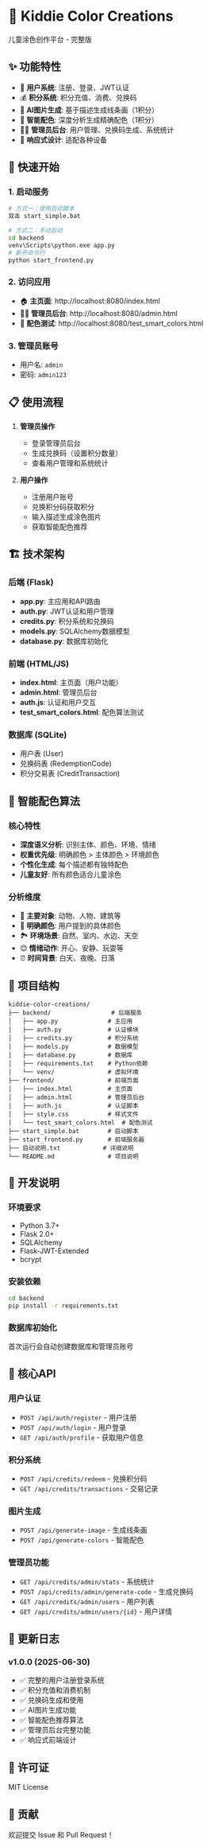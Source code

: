 # 🎨 Kiddie Color Creations

儿童涂色创作平台 - 完整版

## ✨ 功能特性

- 🔐 **用户系统**: 注册、登录、JWT认证
- 💰 **积分系统**: 积分充值、消费、兑换码
- 🎨 **AI图片生成**: 基于描述生成线条画（1积分）
- 🌈 **智能配色**: 深度分析生成精确配色（1积分）
- 👨‍💼 **管理员后台**: 用户管理、兑换码生成、系统统计
- 📱 **响应式设计**: 适配各种设备

## 🚀 快速开始

### 1. 启动服务
```bash
# 方式一：使用启动脚本
双击 start_simple.bat

# 方式二：手动启动
cd backend
venv\Scripts\python.exe app.py
# 新开命令行
python start_frontend.py
```

### 2. 访问应用
- 🏠 **主页面**: http://localhost:8080/index.html
- 👨‍💼 **管理员后台**: http://localhost:8080/admin.html
- 🧪 **配色测试**: http://localhost:8080/test_smart_colors.html

### 3. 管理员账号
- 用户名: `admin`
- 密码: `admin123`

## 📋 使用流程

1. **管理员操作**
   - 登录管理员后台
   - 生成兑换码（设置积分数量）
   - 查看用户管理和系统统计

2. **用户操作**
   - 注册用户账号
   - 兑换积分码获取积分
   - 输入描述生成涂色图片
   - 获取智能配色推荐

## 🏗️ 技术架构

### 后端 (Flask)
- **app.py**: 主应用和API路由
- **auth.py**: JWT认证和用户管理
- **credits.py**: 积分系统和兑换码
- **models.py**: SQLAlchemy数据模型
- **database.py**: 数据库初始化

### 前端 (HTML/JS)
- **index.html**: 主页面（用户功能）
- **admin.html**: 管理员后台
- **auth.js**: 认证和用户交互
- **test_smart_colors.html**: 配色算法测试

### 数据库 (SQLite)
- 用户表 (User)
- 兑换码表 (RedemptionCode)
- 积分交易表 (CreditTransaction)

## 🎨 智能配色算法

### 核心特性
- **深度语义分析**: 识别主体、颜色、环境、情绪
- **权重优先级**: 明确颜色 > 主体颜色 > 环境颜色
- **个性化生成**: 每个描述都有独特配色
- **儿童友好**: 所有颜色适合儿童涂色

### 分析维度
- 🎯 **主要对象**: 动物、人物、建筑等
- 🌈 **明确颜色**: 用户提到的具体颜色
- 🏞️ **环境场景**: 自然、室内、水边、天空
- 😊 **情绪动作**: 开心、安静、玩耍等
- ⏰ **时间背景**: 白天、夜晚、日落

## 📁 项目结构

```
kiddie-color-creations/
├── backend/                 # 后端服务
│   ├── app.py              # 主应用
│   ├── auth.py             # 认证模块
│   ├── credits.py          # 积分系统
│   ├── models.py           # 数据模型
│   ├── database.py         # 数据库
│   ├── requirements.txt    # Python依赖
│   └── venv/               # 虚拟环境
├── frontend/               # 前端页面
│   ├── index.html          # 主页面
│   ├── admin.html          # 管理员后台
│   ├── auth.js             # 认证脚本
│   ├── style.css           # 样式文件
│   └── test_smart_colors.html  # 配色测试
├── start_simple.bat        # 启动脚本
├── start_frontend.py       # 前端服务器
├── 启动说明.txt            # 详细说明
└── README.md               # 项目说明
```

## 🔧 开发说明

### 环境要求
- Python 3.7+
- Flask 2.0+
- SQLAlchemy
- Flask-JWT-Extended
- bcrypt

### 安装依赖
```bash
cd backend
pip install -r requirements.txt
```

### 数据库初始化
首次运行会自动创建数据库和管理员账号

## 🎯 核心API

### 用户认证
- `POST /api/auth/register` - 用户注册
- `POST /api/auth/login` - 用户登录
- `GET /api/auth/profile` - 获取用户信息

### 积分系统
- `POST /api/credits/redeem` - 兑换积分码
- `GET /api/credits/transactions` - 交易记录

### 图片生成
- `POST /api/generate-image` - 生成线条画
- `POST /api/generate-colors` - 智能配色

### 管理员功能
- `GET /api/credits/admin/stats` - 系统统计
- `POST /api/credits/admin/generate-code` - 生成兑换码
- `GET /api/credits/admin/users` - 用户列表
- `GET /api/credits/admin/users/{id}` - 用户详情

## 📝 更新日志

### v1.0.0 (2025-06-30)
- ✅ 完整的用户注册登录系统
- ✅ 积分充值和消费机制
- ✅ 兑换码生成和使用
- ✅ AI图片生成功能
- ✅ 智能配色推荐算法
- ✅ 管理员后台完整功能
- ✅ 响应式前端设计

## 📄 许可证

MIT License

## 👥 贡献

欢迎提交 Issue 和 Pull Request！
